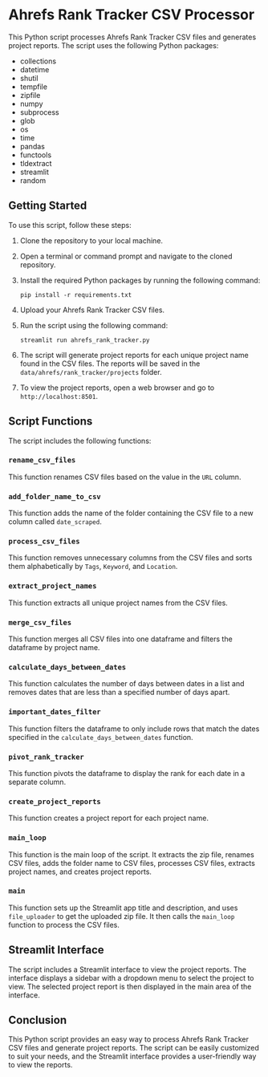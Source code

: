 # Ahrefs Rank Tracker CSV Processor

This Python script processes Ahrefs Rank Tracker CSV files and generates project reports. The script uses the following Python packages:

- collections
- datetime
- shutil
- tempfile
- zipfile
- numpy
- subprocess
- glob
- os
- time
- pandas
- functools
- tldextract
- streamlit
- random

## Getting Started

To use this script, follow these steps:

1. Clone the repository to your local machine.
2. Open a terminal or command prompt and navigate to the cloned repository.
3. Install the required Python packages by running the following command:

   ```
   pip install -r requirements.txt
   ```

4. Upload your Ahrefs Rank Tracker CSV files.
5. Run the script using the following command:

   ```
   streamlit run ahrefs_rank_tracker.py
   ```

6. The script will generate project reports for each unique project name found in the CSV files. The reports will be saved in the `data/ahrefs/rank_tracker/projects` folder.
7. To view the project reports, open a web browser and go to `http://localhost:8501`.

## Script Functions

The script includes the following functions:

### `rename_csv_files`

This function renames CSV files based on the value in the `URL` column.

### `add_folder_name_to_csv`

This function adds the name of the folder containing the CSV file to a new column called `date_scraped`.

### `process_csv_files`

This function removes unnecessary columns from the CSV files and sorts them alphabetically by `Tags`, `Keyword`, and `Location`.

### `extract_project_names`

This function extracts all unique project names from the CSV files.

### `merge_csv_files`

This function merges all CSV files into one dataframe and filters the dataframe by project name.

### `calculate_days_between_dates`

This function calculates the number of days between dates in a list and removes dates that are less than a specified number of days apart.

### `important_dates_filter`

This function filters the dataframe to only include rows that match the dates specified in the `calculate_days_between_dates` function.

### `pivot_rank_tracker`

This function pivots the dataframe to display the rank for each date in a separate column.

### `create_project_reports`

This function creates a project report for each project name.

### `main_loop`

This function is the main loop of the script. It extracts the zip file, renames CSV files, adds the folder name to CSV files, processes CSV files, extracts project names, and creates project reports.

### `main`

This function sets up the Streamlit app title and description, and uses `file_uploader` to get the uploaded zip file. It then calls the `main_loop` function to process the CSV files.

## Streamlit Interface

The script includes a Streamlit interface to view the project reports. The interface displays a sidebar with a dropdown menu to select the project to view. The selected project report is then displayed in the main area of the interface.

## Conclusion

This Python script provides an easy way to process Ahrefs Rank Tracker CSV files and generate project reports. The script can be easily customized to suit your needs, and the Streamlit interface provides a user-friendly way to view the reports.
